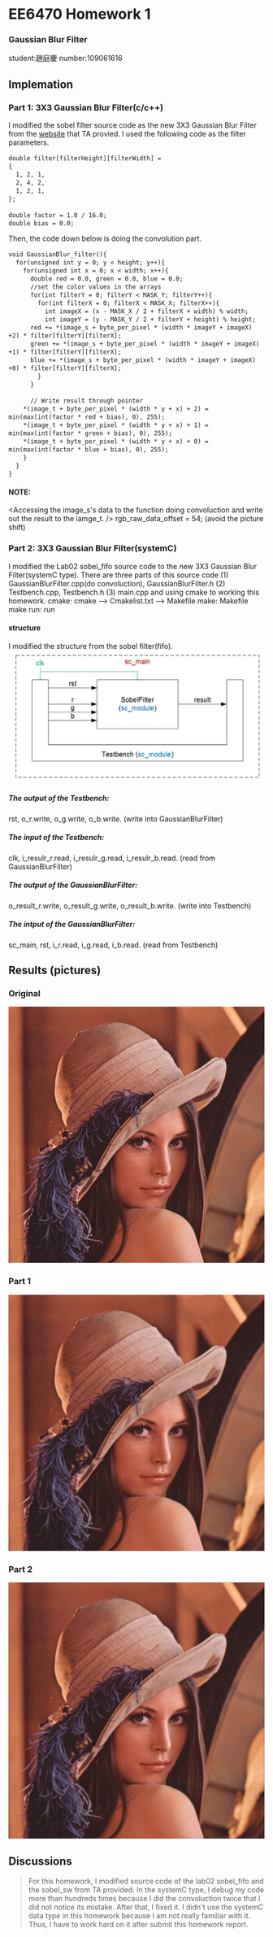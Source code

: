 # EE6470 Homework 1 
### Gaussian Blur Filter
student:趙庭慶 number:109061616
## Implemation
### Part 1: 3X3 Gaussian Blur Filter(c/c++)
I modified the sobel filter source code as the new 3X3 Gaussian Blur Filter from the [website](https://lodev.org/cgtutor/filtering.html#Gaussian_Blur_) that TA provied.
I used the following code as the filter parameters.
```
double filter[filterHeight][filterWidth] =
{
  1, 2, 1,
  2, 4, 2,
  1, 2, 1,
};

double factor = 1.0 / 16.0;
double bias = 0.0;

```

Then, the code down below is doing the convolution part.
```
void GaussianBlur_filter(){
  for(unsigned int y = 0; y < height; y++){
    for(unsigned int x = 0; x < width; x++){
      double red = 0.0, green = 0.0, blue = 0.0;
      //set the color values in the arrays
      for(int filterY = 0; filterY < MASK_Y; filterY++){
        for(int filterX = 0; filterX < MASK_X; filterX++){
          int imageX = (x - MASK_X / 2 + filterX + width) % width;
          int imageY = (y - MASK_Y / 2 + filterY + height) % height;
      red += *(image_s + byte_per_pixel * (width * imageY + imageX) +2) * filter[filterY][filterX];
      green += *(image_s + byte_per_pixel * (width * imageY + imageX) +1) * filter[filterY][filterX];
      blue += *(image_s + byte_per_pixel * (width * imageY + imageX) +0) * filter[filterY][filterX];
        }
      }
      
      // Write result through pointer
    *(image_t + byte_per_pixel * (width * y + x) + 2) = min(max(int(factor * red + bias), 0), 255);
    *(image_t + byte_per_pixel * (width * y + x) + 1) = min(max(int(factor * green + bias), 0), 255);
    *(image_t + byte_per_pixel * (width * y + x) + 0) = min(max(int(factor * blue + bias), 0), 255);
    }
  }
}
```
#### NOTE: 
<Accessing the image_s's data to the function doing convoluction and write out the result to the iamge_t.  />
rgb_raw_data_offset = 54; (avoid the picture shift)

### Part 2: 3X3 Gaussian Blur Filter(systemC)
I modified the Lab02 sobel_fifo source code to the new 3X3 Gaussian Blur Filter(systemC type).
There are three parts of this source code
(1) GaussianBlurFilter.cpp(do convoluction), GaussianBlurFilter.h
(2) Testbench.cpp, Testbench.h
(3) main.cpp
and using cmake to working this homework.
cmake: cmake --> Cmakelist.txt --> Makefile
make: Makefile
make run: run
#### structure
I modified the structure from the sobel filter(fifo).
![](https://github.com/patrick047/EE6470/blob/main/hw1/sobel_sw/001.jpg)
##### The output of the Testbench:
rst, o_r.write, o_g.write, o_b.write. (write into GaussianBlurFilter)
##### The input of the Testbench:
clk, i_resulr_r.read, i_resulr_g.read, i_resulr_b.read. (read from GaussianBlurFilter)
##### The output of the GaussianBlurFilter:
o_result_r.write, o_result_g.write, o_result_b.write. (write into Testbench)
##### The intput of the GaussianBlurFilter:
sc_main, rst, i_r.read, i_g.read, i_b.read. (read from Testbench)

## Results (pictures)
### Original
![](https://raw.githubusercontent.com/patrick047/EE6470/main/hw1/Gaussian_Blur/lena.bmp)
### Part 1
![](https://raw.githubusercontent.com/patrick047/EE6470/main/hw1/Gaussian_Blur/lena_filtered.bmp)
### Part 2
![](https://raw.githubusercontent.com/patrick047/EE6470/main/hw1/GaussianBlurSC/build/lena_filted.bmp)

## Discussions
>For this homework, I modified source code of the lab02 sobel_fifo and the sobel_sw from TA provided.
>In the systemC type, I debug my code more than hundreds times because I did the convoluction twice that I did not notice its mistake.
>After that, I fixed it. 
>I didn't use the systemC data type in this homework because I am not really familiar with it.
>Thus, I have to work hard on it after submit this homework report. 
